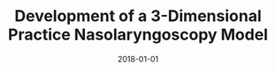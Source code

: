 ---
title: "Development of a 3-Dimensional Practice Nasolaryngoscopy Model"
collection: publications
permalink: /publication/2018-01-01-Development-of-a-3-Dimensional-Practice-Nasolaryngoscopy-Model
date: 2018-01-01
venue: 'Journal of Allergy and Clinical Immunology'
citation: ' Vivian C. Nanagas,  Keerthi R. Karamched,  Allison Powell,  <b>Kevin Green</b>,  Alan P. Baptist,  Glenn E. Green, &quot;Development of a 3-Dimensional Practice Nasolaryngoscopy Model.&quot; Journal of Allergy and Clinical Immunology, 2018.'
publication_type: 'article'
bib_file_name: '2018-01-01-Development-of-a-3-Dimensional-Practice-Nasolaryngoscopy-Model.bib'
paperurl: 'https://pubmed.ncbi.nlm.nih.gov/30234534/'
---